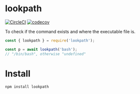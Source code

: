 # lookpath

[![CircleCI](https://circleci.com/gh/otiai10/lookpath.svg?style=svg)](https://circleci.com/gh/otiai10/lookpath)
[![codecov](https://codecov.io/gh/otiai10/lookpath/branch/master/graph/badge.svg)](https://codecov.io/gh/otiai10/lookpath)

To check if the command exists and where the executable file is.

```js
const { lookpath } = require('lookpath');

const p = await lookpath('bash');
// "/bin/bash", otherwise "undefined"
```

# Install

```
npm install lookpath
```

